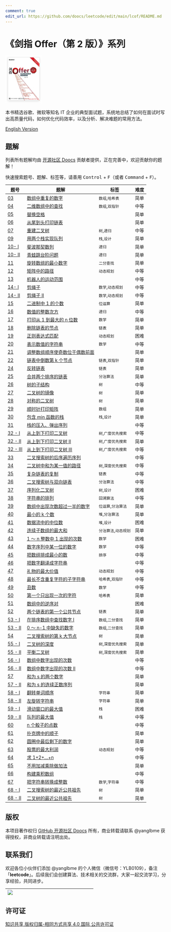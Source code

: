 ```yaml
---
comment: true
edit_url: https://github.com/doocs/leetcode/edit/main/lcof/README.md
---
```


# 《剑指 Offer（第 2 版）》系列

![](./lcof.png)

本书精选谷歌、微软等知名 IT 企业的典型面试题，系统地总结了如何在面试时写出高质量代码，如何优化代码效率，以及分析、解决难题的常用方法。

[English Version](/lcof/README_EN.md)

## 题解

列表所有题解均由 [开源社区 Doocs](https://github.com/doocs) 贡献者提供，正在完善中，欢迎贡献你的题解！

快速搜索题号、题解、标签等，请善用 <kbd>Control</kbd> + <kbd>F</kbd>（或者 <kbd>Command</kbd> + <kbd>F</kbd>）。

| 题号                                                                                                 | 题解                                                                                                                                                                                                                       | 标签                  | 难度 |
| ---------------------------------------------------------------------------------------------------- | -------------------------------------------------------------------------------------------------------------------------------------------------------------------------------------------------------------------------- | --------------------- | ---- |
| [03](https://leetcode.cn/problems/shu-zu-zhong-zhong-fu-de-shu-zi-lcof)                              | [数组中重复的数字](/lcof/%E9%9D%A2%E8%AF%95%E9%A2%9803.%20%E6%95%B0%E7%BB%84%E4%B8%AD%E9%87%8D%E5%A4%8D%E7%9A%84%E6%95%B0%E5%AD%97/README.md)                                                                              | `数组`,`哈希表`       | 简单 |
| [04](https://leetcode.cn/problems/er-wei-shu-zu-zhong-de-cha-zhao-lcof)                              | [二维数组中的查找](/lcof/%E9%9D%A2%E8%AF%95%E9%A2%9804.%20%E4%BA%8C%E7%BB%B4%E6%95%B0%E7%BB%84%E4%B8%AD%E7%9A%84%E6%9F%A5%E6%89%BE/README.md)                                                                              | `数组`,`双指针`       | 中等 |
| [05](https://leetcode.cn/problems/ti-huan-kong-ge-lcof)                                              | [替换空格](/lcof/%E9%9D%A2%E8%AF%95%E9%A2%9805.%20%E6%9B%BF%E6%8D%A2%E7%A9%BA%E6%A0%BC/README.md)                                                                                                                          |                       | 简单 |
| [06](https://leetcode.cn/problems/cong-wei-dao-tou-da-yin-lian-biao-lcof)                            | [从尾到头打印链表](/lcof/%E9%9D%A2%E8%AF%95%E9%A2%9806.%20%E4%BB%8E%E5%B0%BE%E5%88%B0%E5%A4%B4%E6%89%93%E5%8D%B0%E9%93%BE%E8%A1%A8/README.md)                                                                              |                       | 简单 |
| [07](https://leetcode.cn/problems/zhong-jian-er-cha-shu-lcof)                                        | [重建二叉树](/lcof/%E9%9D%A2%E8%AF%95%E9%A2%9807.%20%E9%87%8D%E5%BB%BA%E4%BA%8C%E5%8F%89%E6%A0%91/README.md)                                                                                                               | `树`,`递归`           | 中等 |
| [09](https://leetcode.cn/problems/yong-liang-ge-zhan-shi-xian-dui-lie-lcof)                          | [用两个栈实现队列](/lcof/%E9%9D%A2%E8%AF%95%E9%A2%9809.%20%E7%94%A8%E4%B8%A4%E4%B8%AA%E6%A0%88%E5%AE%9E%E7%8E%B0%E9%98%9F%E5%88%97/README.md)                                                                              | `栈`,`设计`           | 简单 |
| [10- I](https://leetcode.cn/problems/fei-bo-na-qi-shu-lie-lcof)                                      | [斐波那契数列](/lcof/%E9%9D%A2%E8%AF%95%E9%A2%9810-%20I.%20%E6%96%90%E6%B3%A2%E9%82%A3%E5%A5%91%E6%95%B0%E5%88%97/README.md)                                                                                               | `递归`                | 简单 |
| [10- II](https://leetcode.cn/problems/qing-wa-tiao-tai-jie-wen-ti-lcof)                              | [青蛙跳台阶问题](/lcof/%E9%9D%A2%E8%AF%95%E9%A2%9810-%20II.%20%E9%9D%92%E8%9B%99%E8%B7%B3%E5%8F%B0%E9%98%B6%E9%97%AE%E9%A2%98/README.md)                                                                                   | `递归`                | 简单 |
| [11](https://leetcode.cn/problems/xuan-zhuan-shu-zu-de-zui-xiao-shu-zi-lcof)                         | [旋转数组的最小数字](/lcof/%E9%9D%A2%E8%AF%95%E9%A2%9811.%20%E6%97%8B%E8%BD%AC%E6%95%B0%E7%BB%84%E7%9A%84%E6%9C%80%E5%B0%8F%E6%95%B0%E5%AD%97/README.md)                                                                   | `二分查找`            | 简单 |
| [12](https://leetcode.cn/problems/ju-zhen-zhong-de-lu-jing-lcof)                                     | [矩阵中的路径](/lcof/%E9%9D%A2%E8%AF%95%E9%A2%9812.%20%E7%9F%A9%E9%98%B5%E4%B8%AD%E7%9A%84%E8%B7%AF%E5%BE%84/README.md)                                                                                                    | `动态规划`            | 中等 |
| [13](https://leetcode.cn/problems/ji-qi-ren-de-yun-dong-fan-wei-lcof)                                | [机器人的运动范围](/lcof/%E9%9D%A2%E8%AF%95%E9%A2%9813.%20%E6%9C%BA%E5%99%A8%E4%BA%BA%E7%9A%84%E8%BF%90%E5%8A%A8%E8%8C%83%E5%9B%B4/README.md)                                                                              |                       | 中等 |
| [14- I](https://leetcode.cn/problems/jian-sheng-zi-lcof)                                             | [剪绳子](/lcof/%E9%9D%A2%E8%AF%95%E9%A2%9814-%20I.%20%E5%89%AA%E7%BB%B3%E5%AD%90/README.md)                                                                                                                                | `数学`,`动态规划`     | 中等 |
| [14- II](https://leetcode.cn/problems/jian-sheng-zi-ii-lcof)                                         | [剪绳子 II](/lcof/%E9%9D%A2%E8%AF%95%E9%A2%9814-%20II.%20%E5%89%AA%E7%BB%B3%E5%AD%90%20II/README.md)                                                                                                                       | `数学`,`动态规划`     | 中等 |
| [15](https://leetcode.cn/problems/er-jin-zhi-zhong-1de-ge-shu-lcof)                                  | [二进制中 1 的个数](/lcof/%E9%9D%A2%E8%AF%95%E9%A2%9815.%20%E4%BA%8C%E8%BF%9B%E5%88%B6%E4%B8%AD1%E7%9A%84%E4%B8%AA%E6%95%B0/README.md)                                                                                     | `位运算`              | 简单 |
| [16](https://leetcode.cn/problems/shu-zhi-de-zheng-shu-ci-fang-lcof)                                 | [数值的整数次方](/lcof/%E9%9D%A2%E8%AF%95%E9%A2%9816.%20%E6%95%B0%E5%80%BC%E7%9A%84%E6%95%B4%E6%95%B0%E6%AC%A1%E6%96%B9/README.md)                                                                                         | `递归`                | 中等 |
| [17](https://leetcode.cn/problems/da-yin-cong-1dao-zui-da-de-nwei-shu-lcof)                          | [打印从 1 到最大的 n 位数](/lcof/%E9%9D%A2%E8%AF%95%E9%A2%9817.%20%E6%89%93%E5%8D%B0%E4%BB%8E1%E5%88%B0%E6%9C%80%E5%A4%A7%E7%9A%84n%E4%BD%8D%E6%95%B0/README.md)                                                           | `数学`                | 简单 |
| [18](https://leetcode.cn/problems/shan-chu-lian-biao-de-jie-dian-lcof)                               | [删除链表的节点](/lcof/%E9%9D%A2%E8%AF%95%E9%A2%9818.%20%E5%88%A0%E9%99%A4%E9%93%BE%E8%A1%A8%E7%9A%84%E8%8A%82%E7%82%B9/README.md)                                                                                         | `链表`                | 简单 |
| [19](https://leetcode.cn/problems/zheng-ze-biao-da-shi-pi-pei-lcof)                                  | [正则表达式匹配](/lcof/%E9%9D%A2%E8%AF%95%E9%A2%9819.%20%E6%AD%A3%E5%88%99%E8%A1%A8%E8%BE%BE%E5%BC%8F%E5%8C%B9%E9%85%8D/README.md)                                                                                         | `动态规划`            | 困难 |
| [20](https://leetcode.cn/problems/biao-shi-shu-zhi-de-zi-fu-chuan-lcof)                              | [表示数值的字符串](/lcof/%E9%9D%A2%E8%AF%95%E9%A2%9820.%20%E8%A1%A8%E7%A4%BA%E6%95%B0%E5%80%BC%E7%9A%84%E5%AD%97%E7%AC%A6%E4%B8%B2/README.md)                                                                              | `数学`                | 中等 |
| [21](https://leetcode.cn/problems/diao-zheng-shu-zu-shun-xu-shi-qi-shu-wei-yu-ou-shu-qian-mian-lcof) | [调整数组顺序使奇数位于偶数前面](/lcof/%E9%9D%A2%E8%AF%95%E9%A2%9821.%20%E8%B0%83%E6%95%B4%E6%95%B0%E7%BB%84%E9%A1%BA%E5%BA%8F%E4%BD%BF%E5%A5%87%E6%95%B0%E4%BD%8D%E4%BA%8E%E5%81%B6%E6%95%B0%E5%89%8D%E9%9D%A2/README.md) |                       | 简单 |
| [22](https://leetcode.cn/problems/lian-biao-zhong-dao-shu-di-kge-jie-dian-lcof)                      | [链表中倒数第 k 个节点](/lcof/%E9%9D%A2%E8%AF%95%E9%A2%9822.%20%E9%93%BE%E8%A1%A8%E4%B8%AD%E5%80%92%E6%95%B0%E7%AC%ACk%E4%B8%AA%E8%8A%82%E7%82%B9/README.md)                                                               | `链表`,`双指针`       | 简单 |
| [24](https://leetcode.cn/problems/fan-zhuan-lian-biao-lcof)                                          | [反转链表](/lcof/%E9%9D%A2%E8%AF%95%E9%A2%9824.%20%E5%8F%8D%E8%BD%AC%E9%93%BE%E8%A1%A8/README.md)                                                                                                                          | `链表`                | 简单 |
| [25](https://leetcode.cn/problems/he-bing-liang-ge-pai-xu-de-lian-biao-lcof)                         | [合并两个排序的链表](/lcof/%E9%9D%A2%E8%AF%95%E9%A2%9825.%20%E5%90%88%E5%B9%B6%E4%B8%A4%E4%B8%AA%E6%8E%92%E5%BA%8F%E7%9A%84%E9%93%BE%E8%A1%A8/README.md)                                                                   | `分治算法`            | 简单 |
| [26](https://leetcode.cn/problems/shu-de-zi-jie-gou-lcof)                                            | [树的子结构](/lcof/%E9%9D%A2%E8%AF%95%E9%A2%9826.%20%E6%A0%91%E7%9A%84%E5%AD%90%E7%BB%93%E6%9E%84/README.md)                                                                                                               | `树`                  | 中等 |
| [27](https://leetcode.cn/problems/er-cha-shu-de-jing-xiang-lcof)                                     | [二叉树的镜像](/lcof/%E9%9D%A2%E8%AF%95%E9%A2%9827.%20%E4%BA%8C%E5%8F%89%E6%A0%91%E7%9A%84%E9%95%9C%E5%83%8F/README.md)                                                                                                    | `树`                  | 简单 |
| [28](https://leetcode.cn/problems/dui-cheng-de-er-cha-shu-lcof)                                      | [对称的二叉树](/lcof/%E9%9D%A2%E8%AF%95%E9%A2%9828.%20%E5%AF%B9%E7%A7%B0%E7%9A%84%E4%BA%8C%E5%8F%89%E6%A0%91/README.md)                                                                                                    | `树`                  | 简单 |
| [29](https://leetcode.cn/problems/shun-shi-zhen-da-yin-ju-zhen-lcof)                                 | [顺时针打印矩阵](/lcof/%E9%9D%A2%E8%AF%95%E9%A2%9829.%20%E9%A1%BA%E6%97%B6%E9%92%88%E6%89%93%E5%8D%B0%E7%9F%A9%E9%98%B5/README.md)                                                                                         | `数组`                | 简单 |
| [30](https://leetcode.cn/problems/bao-han-minhan-shu-de-zhan-lcof)                                   | [包含 min 函数的栈](/lcof/%E9%9D%A2%E8%AF%95%E9%A2%9830.%20%E5%8C%85%E5%90%ABmin%E5%87%BD%E6%95%B0%E7%9A%84%E6%A0%88/README.md)                                                                                            | `栈`,`设计`           | 简单 |
| [31](https://leetcode.cn/problems/zhan-de-ya-ru-dan-chu-xu-lie-lcof)                                 | [栈的压入、弹出序列](/lcof/%E9%9D%A2%E8%AF%95%E9%A2%9831.%20%E6%A0%88%E7%9A%84%E5%8E%8B%E5%85%A5%E3%80%81%E5%BC%B9%E5%87%BA%E5%BA%8F%E5%88%97/README.md)                                                                   |                       | 中等 |
| [32 - I](https://leetcode.cn/problems/cong-shang-dao-xia-da-yin-er-cha-shu-lcof)                     | [从上到下打印二叉树](/lcof/%E9%9D%A2%E8%AF%95%E9%A2%9832%20-%20I.%20%E4%BB%8E%E4%B8%8A%E5%88%B0%E4%B8%8B%E6%89%93%E5%8D%B0%E4%BA%8C%E5%8F%89%E6%A0%91/README.md)                                                           | `树`,`广度优先搜索`   | 中等 |
| [32 - II](https://leetcode.cn/problems/cong-shang-dao-xia-da-yin-er-cha-shu-ii-lcof)                 | [从上到下打印二叉树 II](/lcof/%E9%9D%A2%E8%AF%95%E9%A2%9832%20-%20II.%20%E4%BB%8E%E4%B8%8A%E5%88%B0%E4%B8%8B%E6%89%93%E5%8D%B0%E4%BA%8C%E5%8F%89%E6%A0%91%20II/README.md)                                                  | `树`,`广度优先搜索`   | 简单 |
| [32 - III](https://leetcode.cn/problems/cong-shang-dao-xia-da-yin-er-cha-shu-iii-lcof)               | [从上到下打印二叉树 III](/lcof/%E9%9D%A2%E8%AF%95%E9%A2%9832%20-%20III.%20%E4%BB%8E%E4%B8%8A%E5%88%B0%E4%B8%8B%E6%89%93%E5%8D%B0%E4%BA%8C%E5%8F%89%E6%A0%91%20III/README.md)                                               | `树`,`广度优先搜索`   | 中等 |
| [33](https://leetcode.cn/problems/er-cha-sou-suo-shu-de-hou-xu-bian-li-xu-lie-lcof)                  | [二叉搜索树的后序遍历序列](/lcof/%E9%9D%A2%E8%AF%95%E9%A2%9833.%20%E4%BA%8C%E5%8F%89%E6%90%9C%E7%B4%A2%E6%A0%91%E7%9A%84%E5%90%8E%E5%BA%8F%E9%81%8D%E5%8E%86%E5%BA%8F%E5%88%97/README.md)                                  |                       | 中等 |
| [34](https://leetcode.cn/problems/er-cha-shu-zhong-he-wei-mou-yi-zhi-de-lu-jing-lcof)                | [二叉树中和为某一值的路径](/lcof/%E9%9D%A2%E8%AF%95%E9%A2%9834.%20%E4%BA%8C%E5%8F%89%E6%A0%91%E4%B8%AD%E5%92%8C%E4%B8%BA%E6%9F%90%E4%B8%80%E5%80%BC%E7%9A%84%E8%B7%AF%E5%BE%84/README.md)                                  | `树`,`深度优先搜索`   | 中等 |
| [35](https://leetcode.cn/problems/fu-za-lian-biao-de-fu-zhi-lcof)                                    | [复杂链表的复制](/lcof/%E9%9D%A2%E8%AF%95%E9%A2%9835.%20%E5%A4%8D%E6%9D%82%E9%93%BE%E8%A1%A8%E7%9A%84%E5%A4%8D%E5%88%B6/README.md)                                                                                         | `链表`                | 中等 |
| [36](https://leetcode.cn/problems/er-cha-sou-suo-shu-yu-shuang-xiang-lian-biao-lcof)                 | [二叉搜索树与双向链表](/lcof/%E9%9D%A2%E8%AF%95%E9%A2%9836.%20%E4%BA%8C%E5%8F%89%E6%90%9C%E7%B4%A2%E6%A0%91%E4%B8%8E%E5%8F%8C%E5%90%91%E9%93%BE%E8%A1%A8/README.md)                                                        | `分治算法`            | 中等 |
| [37](https://leetcode.cn/problems/xu-lie-hua-er-cha-shu-lcof)                                        | [序列化二叉树](/lcof/%E9%9D%A2%E8%AF%95%E9%A2%9837.%20%E5%BA%8F%E5%88%97%E5%8C%96%E4%BA%8C%E5%8F%89%E6%A0%91/README.md)                                                                                                    | `树`,`设计`           | 困难 |
| [38](https://leetcode.cn/problems/zi-fu-chuan-de-pai-lie-lcof)                                       | [字符串的排列](/lcof/%E9%9D%A2%E8%AF%95%E9%A2%9838.%20%E5%AD%97%E7%AC%A6%E4%B8%B2%E7%9A%84%E6%8E%92%E5%88%97/README.md)                                                                                                    | `回溯算法`            | 中等 |
| [39](https://leetcode.cn/problems/shu-zu-zhong-chu-xian-ci-shu-chao-guo-yi-ban-de-shu-zi-lcof)       | [数组中出现次数超过一半的数字](/lcof/%E9%9D%A2%E8%AF%95%E9%A2%9839.%20%E6%95%B0%E7%BB%84%E4%B8%AD%E5%87%BA%E7%8E%B0%E6%AC%A1%E6%95%B0%E8%B6%85%E8%BF%87%E4%B8%80%E5%8D%8A%E7%9A%84%E6%95%B0%E5%AD%97/README.md)            | `位运算`,`分治算法`   | 简单 |
| [40](https://leetcode.cn/problems/zui-xiao-de-kge-shu-lcof)                                          | [最小的 k 个数](/lcof/%E9%9D%A2%E8%AF%95%E9%A2%9840.%20%E6%9C%80%E5%B0%8F%E7%9A%84k%E4%B8%AA%E6%95%B0/README.md)                                                                                                           | `堆`,`分治算法`       | 简单 |
| [41](https://leetcode.cn/problems/shu-ju-liu-zhong-de-zhong-wei-shu-lcof)                            | [数据流中的中位数](/lcof/%E9%9D%A2%E8%AF%95%E9%A2%9841.%20%E6%95%B0%E6%8D%AE%E6%B5%81%E4%B8%AD%E7%9A%84%E4%B8%AD%E4%BD%8D%E6%95%B0/README.md)                                                                              | `堆`,`设计`           | 困难 |
| [42](https://leetcode.cn/problems/lian-xu-zi-shu-zu-de-zui-da-he-lcof)                               | [连续子数组的最大和](/lcof/%E9%9D%A2%E8%AF%95%E9%A2%9842.%20%E8%BF%9E%E7%BB%AD%E5%AD%90%E6%95%B0%E7%BB%84%E7%9A%84%E6%9C%80%E5%A4%A7%E5%92%8C/README.md)                                                                   | `分治算法`,`动态规划` | 简单 |
| [43](https://leetcode.cn/problems/1nzheng-shu-zhong-1chu-xian-de-ci-shu-lcof)                        | [1 ～ n 整数中 1 出现的次数](/lcof/%E9%9D%A2%E8%AF%95%E9%A2%9843.%201%EF%BD%9En%E6%95%B4%E6%95%B0%E4%B8%AD1%E5%87%BA%E7%8E%B0%E7%9A%84%E6%AC%A1%E6%95%B0/README.md)                                                        | `数学`                | 困难 |
| [44](https://leetcode.cn/problems/shu-zi-xu-lie-zhong-mou-yi-wei-de-shu-zi-lcof)                     | [数字序列中某一位的数字](/lcof/%E9%9D%A2%E8%AF%95%E9%A2%9844.%20%E6%95%B0%E5%AD%97%E5%BA%8F%E5%88%97%E4%B8%AD%E6%9F%90%E4%B8%80%E4%BD%8D%E7%9A%84%E6%95%B0%E5%AD%97/README.md)                                             | `数学`                | 中等 |
| [45](https://leetcode.cn/problems/ba-shu-zu-pai-cheng-zui-xiao-de-shu-lcof)                          | [把数组排成最小的数](/lcof/%E9%9D%A2%E8%AF%95%E9%A2%9845.%20%E6%8A%8A%E6%95%B0%E7%BB%84%E6%8E%92%E6%88%90%E6%9C%80%E5%B0%8F%E7%9A%84%E6%95%B0/README.md)                                                                   | `排序`                | 中等 |
| [46](https://leetcode.cn/problems/ba-shu-zi-fan-yi-cheng-zi-fu-chuan-lcof)                           | [把数字翻译成字符串](/lcof/%E9%9D%A2%E8%AF%95%E9%A2%9846.%20%E6%8A%8A%E6%95%B0%E5%AD%97%E7%BF%BB%E8%AF%91%E6%88%90%E5%AD%97%E7%AC%A6%E4%B8%B2/README.md)                                                                   |                       | 中等 |
| [47](https://leetcode.cn/problems/li-wu-de-zui-da-jie-zhi-lcof)                                      | [礼物的最大价值](/lcof/%E9%9D%A2%E8%AF%95%E9%A2%9847.%20%E7%A4%BC%E7%89%A9%E7%9A%84%E6%9C%80%E5%A4%A7%E4%BB%B7%E5%80%BC/README.md)                                                                                         | `动态规划`            | 中等 |
| [48](https://leetcode.cn/problems/zui-chang-bu-han-zhong-fu-zi-fu-de-zi-zi-fu-chuan-lcof)            | [最长不含重复字符的子字符串](/lcof/%E9%9D%A2%E8%AF%95%E9%A2%9848.%20%E6%9C%80%E9%95%BF%E4%B8%8D%E5%90%AB%E9%87%8D%E5%A4%8D%E5%AD%97%E7%AC%A6%E7%9A%84%E5%AD%90%E5%AD%97%E7%AC%A6%E4%B8%B2/README.md)                       | `哈希表`,`双指针`     | 中等 |
| [49](https://leetcode.cn/problems/chou-shu-lcof)                                                     | [丑数](/lcof/%E9%9D%A2%E8%AF%95%E9%A2%9849.%20%E4%B8%91%E6%95%B0/README.md)                                                                                                                                                | `数学`                | 中等 |
| [50](https://leetcode.cn/problems/di-yi-ge-zhi-chu-xian-yi-ci-de-zi-fu-lcof)                         | [第一个只出现一次的字符](/lcof/%E9%9D%A2%E8%AF%95%E9%A2%9850.%20%E7%AC%AC%E4%B8%80%E4%B8%AA%E5%8F%AA%E5%87%BA%E7%8E%B0%E4%B8%80%E6%AC%A1%E7%9A%84%E5%AD%97%E7%AC%A6/README.md)                                             | `哈希表`              | 简单 |
| [51](https://leetcode.cn/problems/shu-zu-zhong-de-ni-xu-dui-lcof)                                    | [数组中的逆序对](/lcof/%E9%9D%A2%E8%AF%95%E9%A2%9851.%20%E6%95%B0%E7%BB%84%E4%B8%AD%E7%9A%84%E9%80%86%E5%BA%8F%E5%AF%B9/README.md)                                                                                         |                       | 困难 |
| [52](https://leetcode.cn/problems/liang-ge-lian-biao-de-di-yi-ge-gong-gong-jie-dian-lcof)            | [两个链表的第一个公共节点](/lcof/%E9%9D%A2%E8%AF%95%E9%A2%9852.%20%E4%B8%A4%E4%B8%AA%E9%93%BE%E8%A1%A8%E7%9A%84%E7%AC%AC%E4%B8%80%E4%B8%AA%E5%85%AC%E5%85%B1%E8%8A%82%E7%82%B9/README.md)                                  | `链表`                | 简单 |
| [53 - I](https://leetcode.cn/problems/zai-pai-xu-shu-zu-zhong-cha-zhao-shu-zi-lcof)                  | [在排序数组中查找数字 I](/lcof/%E9%9D%A2%E8%AF%95%E9%A2%9853%20-%20I.%20%E5%9C%A8%E6%8E%92%E5%BA%8F%E6%95%B0%E7%BB%84%E4%B8%AD%E6%9F%A5%E6%89%BE%E6%95%B0%E5%AD%97%20I/README.md)                                          | `数组`,`二分查找`     | 简单 |
| [53 - II](https://leetcode.cn/problems/que-shi-de-shu-zi-lcof)                                       | [0 ～ n-1 中缺失的数字](/lcof/%E9%9D%A2%E8%AF%95%E9%A2%9853%20-%20II.%200%EF%BD%9En-1%E4%B8%AD%E7%BC%BA%E5%A4%B1%E7%9A%84%E6%95%B0%E5%AD%97/README.md)                                                                     | `数组`,`二分查找`     | 简单 |
| [54](https://leetcode.cn/problems/er-cha-sou-suo-shu-de-di-kda-jie-dian-lcof)                        | [二叉搜索树的第 k 大节点](/lcof/%E9%9D%A2%E8%AF%95%E9%A2%9854.%20%E4%BA%8C%E5%8F%89%E6%90%9C%E7%B4%A2%E6%A0%91%E7%9A%84%E7%AC%ACk%E5%A4%A7%E8%8A%82%E7%82%B9/README.md)                                                    | `树`                  | 简单 |
| [55 - I](https://leetcode.cn/problems/er-cha-shu-de-shen-du-lcof)                                    | [二叉树的深度](/lcof/%E9%9D%A2%E8%AF%95%E9%A2%9855%20-%20I.%20%E4%BA%8C%E5%8F%89%E6%A0%91%E7%9A%84%E6%B7%B1%E5%BA%A6/README.md)                                                                                            | `树`,`深度优先搜索`   | 简单 |
| [55 - II](https://leetcode.cn/problems/ping-heng-er-cha-shu-lcof)                                    | [平衡二叉树](/lcof/%E9%9D%A2%E8%AF%95%E9%A2%9855%20-%20II.%20%E5%B9%B3%E8%A1%A1%E4%BA%8C%E5%8F%89%E6%A0%91/README.md)                                                                                                      | `树`,`深度优先搜索`   | 简单 |
| [56 - I](https://leetcode.cn/problems/shu-zu-zhong-shu-zi-chu-xian-de-ci-shu-lcof)                   | [数组中数字出现的次数](/lcof/%E9%9D%A2%E8%AF%95%E9%A2%9856%20-%20I.%20%E6%95%B0%E7%BB%84%E4%B8%AD%E6%95%B0%E5%AD%97%E5%87%BA%E7%8E%B0%E7%9A%84%E6%AC%A1%E6%95%B0/README.md)                                                |                       | 中等 |
| [56 - II](https://leetcode.cn/problems/shu-zu-zhong-shu-zi-chu-xian-de-ci-shu-ii-lcof)               | [数组中数字出现的次数 II](/lcof/%E9%9D%A2%E8%AF%95%E9%A2%9856%20-%20II.%20%E6%95%B0%E7%BB%84%E4%B8%AD%E6%95%B0%E5%AD%97%E5%87%BA%E7%8E%B0%E7%9A%84%E6%AC%A1%E6%95%B0%20II/README.md)                                       |                       | 中等 |
| [57](https://leetcode.cn/problems/he-wei-sde-liang-ge-shu-zi-lcof)                                   | [和为 s 的两个数字](/lcof/%E9%9D%A2%E8%AF%95%E9%A2%9857.%20%E5%92%8C%E4%B8%BAs%E7%9A%84%E4%B8%A4%E4%B8%AA%E6%95%B0%E5%AD%97/README.md)                                                                                     |                       | 简单 |
| [57 - II](https://leetcode.cn/problems/he-wei-sde-lian-xu-zheng-shu-xu-lie-lcof)                     | [和为 s 的连续正数序列](/lcof/%E9%9D%A2%E8%AF%95%E9%A2%9857%20-%20II.%20%E5%92%8C%E4%B8%BAs%E7%9A%84%E8%BF%9E%E7%BB%AD%E6%AD%A3%E6%95%B0%E5%BA%8F%E5%88%97/README.md)                                                      |                       | 简单 |
| [58 - I](https://leetcode.cn/problems/fan-zhuan-dan-ci-shun-xu-lcof)                                 | [翻转单词顺序](/lcof/%E9%9D%A2%E8%AF%95%E9%A2%9858%20-%20I.%20%E7%BF%BB%E8%BD%AC%E5%8D%95%E8%AF%8D%E9%A1%BA%E5%BA%8F/README.md)                                                                                            | `字符串`              | 简单 |
| [58 - II](https://leetcode.cn/problems/zuo-xuan-zhuan-zi-fu-chuan-lcof)                              | [左旋转字符串](/lcof/%E9%9D%A2%E8%AF%95%E9%A2%9858%20-%20II.%20%E5%B7%A6%E6%97%8B%E8%BD%AC%E5%AD%97%E7%AC%A6%E4%B8%B2/README.md)                                                                                           | `字符串`              | 简单 |
| [59 - I](https://leetcode.cn/problems/hua-dong-chuang-kou-de-zui-da-zhi-lcof)                        | [滑动窗口的最大值](/lcof/%E9%9D%A2%E8%AF%95%E9%A2%9859%20-%20I.%20%E6%BB%91%E5%8A%A8%E7%AA%97%E5%8F%A3%E7%9A%84%E6%9C%80%E5%A4%A7%E5%80%BC/README.md)                                                                      | `栈`                  | 困难 |
| [59 - II](https://leetcode.cn/problems/dui-lie-de-zui-da-zhi-lcof)                                   | [队列的最大值](/lcof/%E9%9D%A2%E8%AF%95%E9%A2%9859%20-%20II.%20%E9%98%9F%E5%88%97%E7%9A%84%E6%9C%80%E5%A4%A7%E5%80%BC/README.md)                                                                                           | `栈`                  | 中等 |
| [60](https://leetcode.cn/problems/nge-tou-zi-de-dian-shu-lcof)                                       | [n 个骰子的点数](/lcof/%E9%9D%A2%E8%AF%95%E9%A2%9860.%20n%E4%B8%AA%E9%AA%B0%E5%AD%90%E7%9A%84%E7%82%B9%E6%95%B0/README.md)                                                                                                 |                       | 中等 |
| [61](https://leetcode.cn/problems/bu-ke-pai-zhong-de-shun-zi-lcof)                                   | [扑克牌中的顺子](/lcof/%E9%9D%A2%E8%AF%95%E9%A2%9861.%20%E6%89%91%E5%85%8B%E7%89%8C%E4%B8%AD%E7%9A%84%E9%A1%BA%E5%AD%90/README.md)                                                                                         |                       | 简单 |
| [62](https://leetcode.cn/problems/yuan-quan-zhong-zui-hou-sheng-xia-de-shu-zi-lcof)                  | [圆圈中最后剩下的数字](/lcof/%E9%9D%A2%E8%AF%95%E9%A2%9862.%20%E5%9C%86%E5%9C%88%E4%B8%AD%E6%9C%80%E5%90%8E%E5%89%A9%E4%B8%8B%E7%9A%84%E6%95%B0%E5%AD%97/README.md)                                                        |                       | 简单 |
| [63](https://leetcode.cn/problems/gu-piao-de-zui-da-li-run-lcof)                                     | [股票的最大利润](/lcof/%E9%9D%A2%E8%AF%95%E9%A2%9863.%20%E8%82%A1%E7%A5%A8%E7%9A%84%E6%9C%80%E5%A4%A7%E5%88%A9%E6%B6%A6/README.md)                                                                                         | `动态规划`            | 中等 |
| [64](https://leetcode.cn/problems/qiu-12n-lcof)                                                      | [求 1+2+…+n](/lcof/%E9%9D%A2%E8%AF%95%E9%A2%9864.%20%E6%B1%821%2B2%2B%E2%80%A6%2Bn/README.md)                                                                                                                              |                       | 中等 |
| [65](https://leetcode.cn/problems/bu-yong-jia-jian-cheng-chu-zuo-jia-fa-lcof)                        | [不用加减乘除做加法](/lcof/%E9%9D%A2%E8%AF%95%E9%A2%9865.%20%E4%B8%8D%E7%94%A8%E5%8A%A0%E5%87%8F%E4%B9%98%E9%99%A4%E5%81%9A%E5%8A%A0%E6%B3%95/README.md)                                                                   |                       | 简单 |
| [66](https://leetcode.cn/problems/gou-jian-cheng-ji-shu-zu-lcof)                                     | [构建乘积数组](/lcof/%E9%9D%A2%E8%AF%95%E9%A2%9866.%20%E6%9E%84%E5%BB%BA%E4%B9%98%E7%A7%AF%E6%95%B0%E7%BB%84/README.md)                                                                                                    |                       | 中等 |
| [67](https://leetcode.cn/problems/ba-zi-fu-chuan-zhuan-huan-cheng-zheng-shu-lcof)                    | [把字符串转换成整数](/lcof/%E9%9D%A2%E8%AF%95%E9%A2%9867.%20%E6%8A%8A%E5%AD%97%E7%AC%A6%E4%B8%B2%E8%BD%AC%E6%8D%A2%E6%88%90%E6%95%B4%E6%95%B0/README.md)                                                                   | `数学`,`字符串`       | 中等 |
| [68 - I](https://leetcode.cn/problems/er-cha-sou-suo-shu-de-zui-jin-gong-gong-zu-xian-lcof)          | [二叉搜索树的最近公共祖先](/lcof/%E9%9D%A2%E8%AF%95%E9%A2%9868%20-%20I.%20%E4%BA%8C%E5%8F%89%E6%90%9C%E7%B4%A2%E6%A0%91%E7%9A%84%E6%9C%80%E8%BF%91%E5%85%AC%E5%85%B1%E7%A5%96%E5%85%88/README.md)                          | `树`                  | 简单 |
| [68 - II](https://leetcode.cn/problems/er-cha-shu-de-zui-jin-gong-gong-zu-xian-lcof)                 | [二叉树的最近公共祖先](/lcof/%E9%9D%A2%E8%AF%95%E9%A2%9868%20-%20II.%20%E4%BA%8C%E5%8F%89%E6%A0%91%E7%9A%84%E6%9C%80%E8%BF%91%E5%85%AC%E5%85%B1%E7%A5%96%E5%85%88/README.md)                                               | `树`                  | 简单 |

## 版权

本项目著作权归 [GitHub 开源社区 Doocs](https://github.com/doocs) 所有，商业转载请联系 @yanglbme 获得授权，非商业转载请注明出处。

## 联系我们

欢迎各位小伙伴们添加 @yanglbme 的个人微信（微信号：YLB0109），备注 「**leetcode**」。后续我们会创建算法、技术相关的交流群，大家一起交流学习，分享经验，共同进步。

| <img src="https://cdn-doocs.oss-cn-shenzhen.aliyuncs.com/gh/doocs/images/qrcode-for-yanglbme.png" width="260px" align="left"/> |
| ------------------------------------------------------------------------------------------------------------------------------ |

## 许可证

<a rel="license" href="http://creativecommons.org/licenses/by-sa/4.0/">知识共享 版权归属-相同方式共享 4.0 国际 公共许可证</a>
